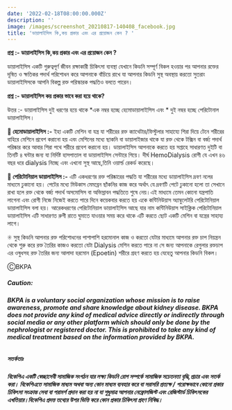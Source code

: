 ```yaml
---
date: '2022-02-18T08:00:00.000Z'
description: ''
image: /images/screenshot_20210817-140408_facebook.jpg
title: 'ডায়ালাইসিস কি,কয় প্রকার এবং এর প্রয়োজন কেন ? '
---
```




**প্রশ্ন :- ডায়ালাইসিস কি,কয় প্রকার এবং এর প্রয়োজন কেন ?**

ডায়ালাইসিস একটি গুরুত্বপূর্ণ জীবন রক্ষাকারী চিকিৎসা ব্যবস্থা যেখানে কিডনি সম্পূর্ণ বিকল হওয়ার পর আপনার রক্তের দূষিত ও ক্ষতিকর পদার্থ পরিশোধন করে আপনাকে বাঁচিয়ে রাখে যা আপনার কিডনি সুস্থ অবস্থায় করতো সুতরাং ডায়ালাইসিসকে আপনি বিকল্প রক্ত পরিস্কারক পদ্ধতিও বলতে পারেন।

**প্রশ্ন :- ডায়ালাইসিস কয় প্রকার ভাবে করা হয়ে থাকে?**

উত্তর :- ডায়ালাইসিস দুই ধরণের হয়ে থাকে *এক নম্বর হচ্ছে হেমোডায়ালাইসিস এবং * দুই নম্বর হচ্ছে পেরিটোনাল ডায়ালাইসিস।

**🌼 হেমোডায়ালাইসিস :-** ইহা একটি মেশিন বা যন্ত্র যা শরীরের রক্ত ক্যাথেটার/ফিস্টুলার সাহায্যে শিরা দিয়ে টেনে শরীরের বাহিরে মেশিনে প্রবেশ করানো হয় এবং মেশিনের মধ্যে ছাকনি বা ডায়ালাইজার থাকে যা রক্ত থেকে টক্সিন বা বর্জ্য পদার্থ পরিষ্কার করে আবার শিরা পথে শরীরে প্রবেশ করানো হয়। ডায়ালাইসিস আপনাকে করতে হয় সপ্তাহে সাধারণত দুইটি বা তিনটি ৪ ঘন্টার জন্য যা নির্দিষ্ট হাসপাতাল বা ডায়ালাইসিস সেন্টারে গিয়ে। দীর্ঘ HemoDialysis রোগী যে এখন ৪৬ বছর ধরে dialysis নিচ্ছে এবং এখনো সুস্থ আছে,তিনি ওয়ার্ল্ড রেকর্ড করেছে।

**🌼 পেরিটোনিয়াল ডায়ালাইসিস :-** এটি একধরণের রক্ত পরিষ্কারের পদ্ধতি যা শরীরের মধ্যে ডায়ালাইসিস দ্রবণ নলের মাধ্যমে ঢুকানো হয়। পেটের মধ্যে মিউকাস মেমব্রেন ছাঁকনির কাজ করে অর্থাৎ যে দ্রবণটি পেটে ঢুকানো হলো তা সেখানে রাখা হলে রক্ত থেকে বর্জ্য পদার্থ অসমোসিস বা অভিস্রাবন পদ্ধতিতে শুষে নেয়।এই মাধ্যমে তেমন কোনো যন্ত্রপাতি লাগেনা এবং রোগী নিজে নিজেই করতে পারে দিনে কয়েকবার করতে হয় একে কন্টিনিউয়াস অ্যাম্বুলেটরি পেরিটোনিয়াল ডায়ালাইসিস বলা হয়। আরেকধরণের পেরিটোনিয়াল ডায়ালাইসিস আছে যার নাম কন্টিনিউয়াস সাইক্লিক পেরিটোনিয়াল ডায়ালাইসিস এটি সাধারণত রুগী রাতে ঘুমাতে যাওয়ার সময় করে থাকে এটি করতে ছোট একটি মেশিন বা যন্ত্রের সাহায্য লাগে।

✳ সুস্থ কিডনি আপনার রক্ত পরিশোধনের পাশাপাশি হরমোনাল কাজ ও করতো যেটার মাধ্যমে আপনার রক্ত চাপ নিয়ন্ত্রন থেকে শুরু করে রক্ত তৈরির কাজও করতো যেটা Dialysis মেশিন করতে পারে না সে জন্য আপনাকে রেগুলার রক্তচাপ এর ওষুধসহ রক্ত তৈরির জন্য আলাদা হরমোন (Epoetin) শরীরে গ্রহণ করতে হয় যেহেতু আপনার কিডনি বিকল।

ⒸBKPA

##### **Caution:**

###### **BKPA is a voluntary social organization whose mission is to raise awareness, promote and share knowledge about kidney disease. BKPA does not provide any kind of medical advice directly or indirectly through social media or any other platform which should only be done by the nephrologist or registered doctor. This is prohibited to take any kind of medical treatment based on the information provided by BKPA.**

##### **সতর্কতাঃ**

###### **বিকেপিএ একটি স্বেচ্ছাসেবী সামাজিক সংগঠন যার লক্ষ্য কিডনি রোগ সম্পর্কে সামাজিক সচেতনতা বৃদ্ধি,প্রচার এবং সতর্ক করা। বিকেপিএতে সামাজিক মাধ্যম অথবা অন্য কোন মাধ্যম ব্যবহার করে বা সরাসরি প্রত্যক্ষ / পরোক্ষভাবে কোনো প্রকার চিকিৎসা সংক্রান্ত সেবা বা পরামর্শ প্রদান করা হয় না যা শুধুমাত্র আপনার নেফ্রোলজিস্ট এবং রেজিস্টার্ড চিকিৎসকের এখতিয়ার।বিকেপিএ প্রদত্ত তথ্যের উপর ভিত্তি করে কোন প্রকার চিকিৎসা গ্রহণ নিষিদ্ধ।**
